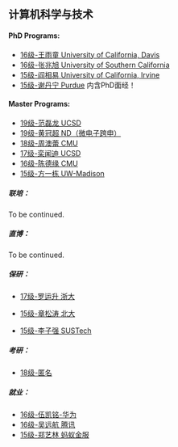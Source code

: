 ## 计算机科学与技术

#### PhD Programs:

  - [16级-王雨童 University of California, Davis](grad-application/computer-science-and-engineering/[US]-16-wangyutong.md)
  - [16级-张兆旭 University of Southern California](grad-application/computer-science-and-engineering/[US]-16-zhangzhaoxu.md)
  - [15级-阎相易 University of California, Irvine](grad-application/computer-science-and-engineering/[US]-15-yanxiangyi.md)
  - [15级-谢丹宁 Purdue](grad-application/computer-science-and-engineering/[US]-15-xiedanning.md) 内含PhD面经！

#### Master Programs:

  - [19级-范磊龙 UCSD](grad-application/microelectronics/[US]-19-fanleilong.md)
  - [19级-黄冠超 ND（微电子跨申）](grad-application/microelectronics/[US]-19-huangguanchao.md)
  - [18级-周澳蕾 CMU](grad-application/computer-science-and-engineering/[US]-18-zhouaolei.md)
  - [17级-栾闻迪 UCSD](grad-application/computer-science-and-engineering/[US]-17-luanwendi.md)
  - [16级-陈德缘 CMU](grad-application/computer-science-and-engineering/[US]-16-chendeyuan.md)
  - [15级-方一栋 UW-Madison](grad-application/computer-science-and-engineering/[US]-15-fangyidong.md)

##### 联培：

To be continued.

##### 直博：

To be continued.

##### 保研：

  - [17级-罗运升 浙大](grad-application/computer-science-and-engineering/[CN]-17-luoyunsheng.md)

  - [15级-章松涛 北大](grad-application/computer-science-and-engineering/[CN]-15-zhangsongtao.md)

  - [15级-李子强 SUSTech](grad-application/computer-science-and-engineering/[CN]-15-liziqiang.md)

##### 考研：

- [18级-匿名](grad-application/computer-science-and-engineering/[CN]-18-anonymous.md)

##### 就业：

  - [16级-伍凯铭-华为](grad-application/computer-science-and-engineering/[CN]-16-wukaiming.md)
  - [16级-吴远航 腾讯](grad-application/computer-science-and-engineering/[CN]-16-wuyuanhang.md)
  - [15级-郑艺林 蚂蚁金服](grad-application/computer-science-and-engineering/[CN]-15-zhengyilin.md)
